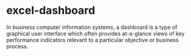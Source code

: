 # excel-dashboard
In business computer information systems, a dashboard is a type of graphical user interface which often provides at-a-glance views of key performance indicators relevant to a particular objective or business process.
